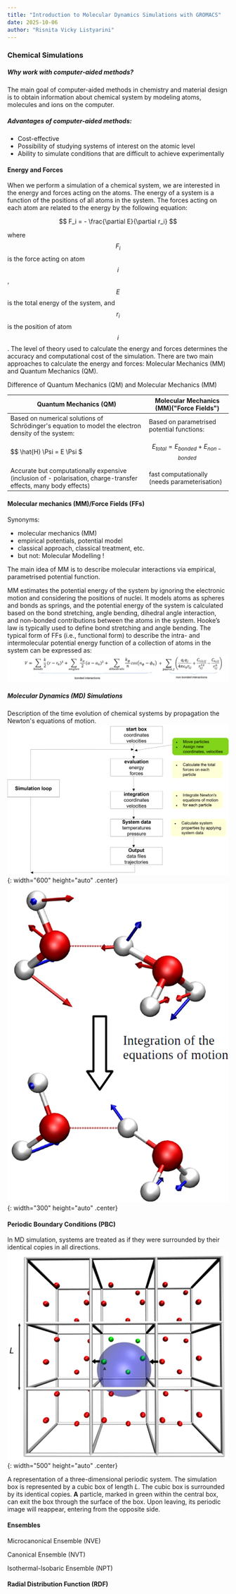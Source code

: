 ```yaml
---
title: "Introduction to Molecular Dynamics Simulations with GROMACS"
date: 2025-10-06
author: "Risnita Vicky Listyarini"
---
```


### Chemical Simulations 

##### Why work with computer-aided methods?
The main goal of computer-aided methods in chemistry and material design is to obtain information about chemical system by modeling atoms, molecules and ions on the computer.

##### Advantages of computer-aided methods:
- Cost-effective
- Possibility of studying systems of interest on the atomic level
- Ability to simulate conditions that are difficult to achieve experimentally

#### Energy and Forces
When we perform a simulation of a chemical system, we are interested in the energy and forces acting on the atoms.
The energy of a system is a function of the positions of all atoms in the system. The forces acting on each atom are related to the energy by the following equation:

$$ F_i = - \frac{\partial E}{\partial r_i} $$

where $$ F_i $$ is the force acting on atom $$  i $$ , $$  E $$  is the total energy of the system, and $$  r_i $$ is the position of atom $$  i $$ .
The level of theory used to calculate the energy and forces determines the accuracy and computational cost of the simulation.
There are two main approaches to calculate the energy and forces: Molecular Mechanics (MM) and Quantum Mechanics (QM).

Difference of Quantum Mechanics (QM) and Molecular Mechanics (MM)

| Quantum Mechanics (QM) | Molecular Mechanics (MM)("Force Fields") |
| ----------- | ----------- |
|  Based on numerical solutions of Schrödinger's equation to model the electron density of the system: | Based on parametrised potential functions: |
|$$ \hat{H} \Psi = E \Psi $ | $$ E_{total} = E_{bonded} + E_{non-bonded} $$ |
|  Accurate but computationally expensive (inclusion of - polarisation, charge-transfer effects, many body effects) | fast computationally (needs parameterisation) |


#### Molecular mechanics (MM)/Force Fields (FFs)
Synonyms: 
- molecular mechanics (MM)
- empirical potentials, potential model
- classical approach, classical treatment, etc.
- but not: Molecular Modelling !

The main idea of MM is to describe molecular interactions via empirical, parametrised potential function.

MM estimates the potential energy of the system by ignoring the electronic motion and considering the positions of nuclei. 
It models atoms as spheres and bonds as springs, and the potential energy of the system is calculated based on the bond stretching, angle bending, dihedral angle interaction, and non-bonded contributions between the
atoms in the system. 
Hooke’s law is typically used to define bond stretching and angle bending. The typical form of FFs (i.e., functional form) to describe the intra- and
intermolecular potential energy function of a collection of atoms in the system can be expressed as:
![Force Field](/figure/FFs.png)



##### Molecular Dynamics (MD) Simulations
Description of the time evolution of chemical systems by propagation the Newton's equations of motion. 
![MD simulation workflow](/figure/loop.png){: width="600" height="auto" .center}
![Integration of Newton's equations of motion](/figure/integration.png){: width="300" height="auto" .center}







#### Periodic Boundary Conditions (PBC)
In MD simulation, systems are treated as if they were surrounded by their identical copies in all directions.
![Periodic Boundary Condition](/figure/pbc_1.png){: width="500" height="auto" .center}


A representation of a three-dimensional periodic system. The simulation box is represented
by a cubic box of length *L*. The cubic box is surrounded by its identical copies. **A** particle, marked in
green within the central box, can exit the box through the surface of the box. Upon leaving, its periodic
image will reappear, entering from the opposite side.


#### Ensembles
Microcanonical Ensemble (NVE)

Canonical Ensemble (NVT)

Isothermal-Isobaric Ensemble (NPT)

#### Radial Distribution Function (RDF)


